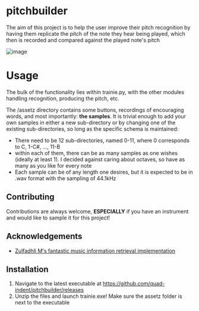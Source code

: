 # pitchbuilder

The aim of this project is to help the user improve their pitch recognition by having them replicate the pitch of the note they hear being played, which then is recorded and compared against the played note's pitch

![image](https://github.com/quad-indent/pitchbuilder/assets/119438108/642d2297-c6cc-4327-947b-f51ca04550ac)

# Usage

The bulk of the functionality lies within trainie.py, with the other modules handling recognition, producing the pitch, etc.

The /assetz directory contains some buttons, recordings of encouraging words, and most importantly: **the samples**. It is trivial enough to add your own samples in either a new sub-directory or by changing one of the existing sub-directories, so long as the specific schema is maintained:
- There need to be 12 sub-directories, named 0-11, where 0 corresponds to C, 1-C#, ..., 11-B
- within each of them, there can be as many samples as one wishes (ideally at least 1). I decided against caring about octaves, so have as many as you like for every note
- Each sample can be of any length one desires, but it is expected to be in .wav format with the sampling of 44.1kHz


## Contributing

Contributions are always welcome, **ESPECIALLY** if you have an instrument and would like to sample it for this project!


## Acknowledgements
 - [Zulfadhli M's fantastic music information retrieval implementation](https://github.com/ZulfadhliM/python-mir)


## Installation

1. Navigate to the latest executable at https://github.com/quad-indent/pitchbuilder/releases
2. Unzip the files and launch trainie.exe! Make sure the assetz folder is next to the executable
